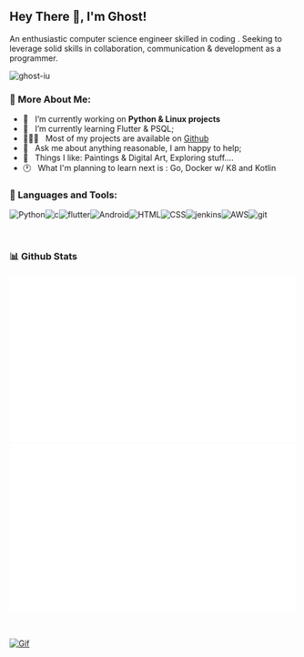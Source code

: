 ## Hey There 👋, I'm Ghost!


An enthusiastic computer science engineer skilled in coding . Seeking to leverage solid skills in collaboration, communication & development as a programmer.
<p align="left"> <img src="https://komarev.com/ghpvc/?username=Ghost-IU&label=PROFILE+VIEWS&color=0e75b6&color=blueviolet" alt="ghost-iu" />
<br/>


### 🧐 More About Me:

- 🔭 &nbsp; I’m currently working on **Python & Linux projects**
- 🌱 &nbsp; I’m currently learning Flutter & PSQL; 
- 👨🏻‍💻 &nbsp; Most of my projects are available on [Github](https://github.com/Ghost-IU?tab=repositories)
- 💬 &nbsp; Ask me about anything reasonable, I am happy to help;
- 💜 &nbsp; Things I like: Paintings & Digital Art, Exploring stuff....
- 🕐 &nbsp; What I'm planning to learn next is : Go, Docker w/ K8 and Kotlin

### 🔨 Languages and Tools:
<a href="https://www.python.org" target="_blank"><img align="left" alt="Python" height ="42px" src="https://raw.githubusercontent.com/rahul-jha98/github_readme_icons/main/language_and_tools/square/python/python.svg"></a>
<a href="https://google.com/" target="_blank"> <img align="left" src="https://raw.githubusercontent.com/rahul-jha98/github_readme_icons/main/language_and_tools/square/c/c.svg" alt="c" height="42px"/> </a> 
<a href="https://flutter.dev/" target="_blank"> <img align="left" src="https://raw.githubusercontent.com/rahul-jha98/github_readme_icons/main/language_and_tools/square/flutter/flutter.svg" alt="flutter" height="42px"/> </a> 
<a href="https://developer.android.com" target="_blank"> <img align="left" alt="Android" height ="42px" src="https://raw.githubusercontent.com/rahul-jha98/github_readme_icons/main/language_and_tools/square/android/android.svg"> </a>
<a href="" target="_blank"><img align="left" alt="HTML" height ="42px" src="https://raw.githubusercontent.com/rahul-jha98/github_readme_icons/main/language_and_tools/square/html/html.svg"></a>
<a href="" target="_blank"><img align="left" alt="CSS" height ="42px" src="https://raw.githubusercontent.com/rahul-jha98/github_readme_icons/main/language_and_tools/square/css/css.svg"></a>
<a href="https://www.jenkins.io/" target="_blank"> <img align="left" src="https://github.com/rahul-jha98/README_icons/blob/main/language_and_tools/square/jenkins/jenkins.svg" alt="jenkins" height ="42px"/> </a>
<a href="https://aws.amazon.com/" target="_blank"> <img align="left" alt="AWS" height ="42px"  src="https://github.com/rahul-jha98/README_icons/blob/main/language_and_tools/square/aws/aws.svg"> </a>
<a href="https://git-scm.com/" target="_blank"> <img src="https://raw.githubusercontent.com/rahul-jha98/github_readme_icons/main/language_and_tools/square/git-scm/git-scm.svg" align="left" alt="git" height='42px'/> </a> <br/>

<br/>

### 📊 Github Stats
<a href='https://github.com/Ghost-IU/github-stats-transparent'>
  
![Stats Overview](https://raw.githubusercontent.com/Ghost-IU/github-stats-transparent/output/generated/overview.svg)
![Most Used Languages](https://raw.githubusercontent.com/Ghost-IU/github-stats-transparent/output/generated/languages.svg)

 <br>
  
![Gif](https://media.tenor.com/images/4173bec0452ff69a4002206c9471e73a/tenor.gif)

</a>

<br>
